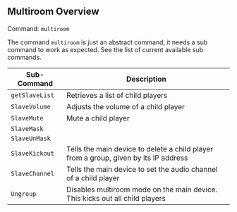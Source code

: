 ## Multiroom Overview

Command: `multiroom`

The command `multiroom` is just an abstract command, it needs a sub command to work as expected. See the list of current available sub commands.

Sub-Command | Description
---|---
`getSlaveList` | Retrieves a list of child players
`SlaveVolume` | Adjusts the volume of a child player
`SlaveMute` | Mute a child player
`SlaveMask` | 
`SlaveUnMask` | 
`SlaveKickout` | Tells the main device to delete a child player from a group, given by its IP address
`SlaveChannel` | Tells the main device to set the audio channel of a child player
`Ungroup` | Disables multiroom mode on the main device. This kicks out all child players
